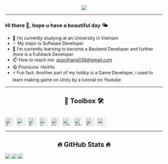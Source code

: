 

<!--
**UnFameeee/UnFameeee** is a ✨ _special_ ✨ repository because its `README.md` (this file) appears on your GitHub profile.
Here are some ideas to get you started:
- 👯 I’m looking to collaborate on ...
- 🤔 I’m looking for help with ...
- 💬 Ask me about:
<span><img src="https://img.shields.io/badge/Redux-282C34?logo=redux&logoColor=764ABC" alt="Redux logo" title="Redux" height="25" /></span>
&nbsp;
<span><img src="https://img.shields.io/badge/VS%20Code-282C34?logo=visual-studio-code&logoColor=007ACC" alt="Visual Studio Code logo" title="Visual Studio Code" height="25" /></span>
&nbsp;
-->

<div id="header" align="center">
<img src="https://media.giphy.com/media/HLB0nLA36GCCo6JuB5/giphy.gif">
</div>

---
### Hi there 👋, hope u have a beautiful day 🌤️
- 🔭 I’m currently studying at an University in Vietnam
- ✨ My major is Software Developer
- 🌱 I’m currently learning to become a Backend Developer and further more is a Fullstack Developer
- 📫 How to reach me: quocthang036@gmail.com
- 😄 Pronouns: He/His
- ⚡ Fun fact: Another part of my hobby is a Game Developer, i used to learn making game on Unity by a tutorial on Youtube

---

<h2 align="center"> 🧰 Toolbox 🛠 </h2>
<br>
<!-- https://simpleicons.org/ -->
<span><img src="https://img.shields.io/badge/Spring-282C34?logo=spring&logoColor=00F200" alt="Spring logo" title="Spring" height="25" /></span>
&nbsp;
<span><img src="https://img.shields.io/badge/JavaScript-282C34?logo=javascript&logoColor=F7DF1E" alt="JavaScript logo" title="JavaScript" height="25" /></span>
&nbsp;
<span><img src="https://img.shields.io/badge/ReactJS-282C34?logo=react&logoColor=61DAFB" alt="ReactJS logo" title="ReactJS" height="25" /></span>
&nbsp;
<span><img src="https://img.shields.io/badge/Node.js-282C34?logo=node.js&logoColor=00F200" alt="Node.js logo" title="Node.js" height="25" /></span>
&nbsp;
<span><img src="https://img.shields.io/badge/MongoDB-282C34?logo=mongodb&logoColor=47A248" alt="MongoDB logo" title="MongoDB" height="25" /></span>
&nbsp;
<span><img src="https://img.shields.io/badge/HTML5-282C34?logo=html5&logoColor=E34F26" alt="HTML5 logo" title="HTML5" height="25" /></span>
&nbsp;
<span><img src="https://img.shields.io/badge/CSS3-282C34?logo=css3&logoColor=1572B6" alt="CSS3 logo" title="CSS3" height="25" /></span>
&nbsp;
<span><img src="https://img.shields.io/badge/Firebase-282C34?logo=firebase&logoColor=FFCA28" alt="Firebase logo" title="Firebase" height="25" /></span>
&nbsp;
<span><img src="https://img.shields.io/badge/git-282C34?logo=git&logoColor=F05032" alt="git logo" title="git" height="25" /></span>
&nbsp;


<br>

---

<h2 align="center">🔥 GitHub Stats 🔥</h2>

<img src="https://github-readme-stats.vercel.app/api?username=UnFameeee&show_icons=true&theme=react&icon_color=00FF00&title_color=61dafb&border_color=61dafb&hide_border=true"/>

<img src="https://github-readme-stats.vercel.app/api/top-langs/?username=UnFameeee&hide=html,css,shell,dockerfile,procfile&title_color=61dafb&text_color=ffffff&icon_color=61dafb&bg_color=20232a&langs_count=8&layout=compact&border_color=61dafb&hide_border=true">

<img src="https://github-readme-streak-stats.herokuapp.com/?user=UnFameeee&theme=radical">
